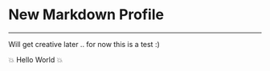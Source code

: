 # New Markdown Profile

---

Will get creative later .. for now this is a test :)

:boom: Hello World :boom:
